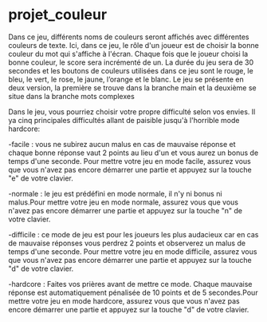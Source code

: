# projet_couleur
Dans ce jeu, différents noms de couleurs seront affichés avec différentes couleurs de texte. Ici,  dans  ce  jeu,  le  rôle  d'un  joueur  est  de  choisir  la  bonne  couleur  du  mot  qui  s'affiche  à l'écran. Chaque fois que le joueur choisi la bonne couleur, le score sera incrémenté de un. La durée  du  jeu  sera  de 30  secondes  et  les  boutons  de  couleurs  utilisées  dans  ce  jeu  sont le rouge, le bleu, le vert, le rose, le jaune, l’orange et le blanc. Le jeu se présente en deux version, la première se trouve dans la branche main et la deuxième se situe dans la branche mots complexes

Dans le jeu, vous pourriez choisir votre propre difficulté selon vos envies. Il ya cinq principales difficultés allant de paisible jusqu'à l'horrible mode hardcore:
    
-facile : vous ne subirez aucun malus en cas de mauvaise réponse et chaque bonne réponse vaut 2 points au lieu d'un et vous aurez un bonus de temps d'une seconde. Pour mettre votre jeu en mode facile, assurez vous que vous n'avez pas encore démarrer une partie et appuyez sur la touche "e" de votre clavier.
    
-normale : le jeu est prédéfini en mode normale, il n'y ni bonus ni malus.Pour mettre votre jeu en mode normale, assurez vous que vous n'avez pas encore démarrer une partie et appuyez sur la touche "n" de votre clavier.
    
-difficile : ce mode de jeu est pour les joueurs les plus audacieux car en cas de mauvaise réponses vous perdrez 2 points et observerez un malus de temps d'une seconde. Pour mettre votre jeu en mode difficile, assurez vous que vous n'avez pas encore démarrer une partie et appuyez sur la touche "d" de votre clavier.
    
-hardcore : Faites vos prières avant de mettre ce mode. Chaque mauvaise réponse est automatiquement pénalisée de 10 points et de 5 secondes.Pour mettre votre jeu en mode hardcore, assurez vous que vous n'avez pas encore démarrer une partie et appuyez sur la touche "d" de votre clavier.
